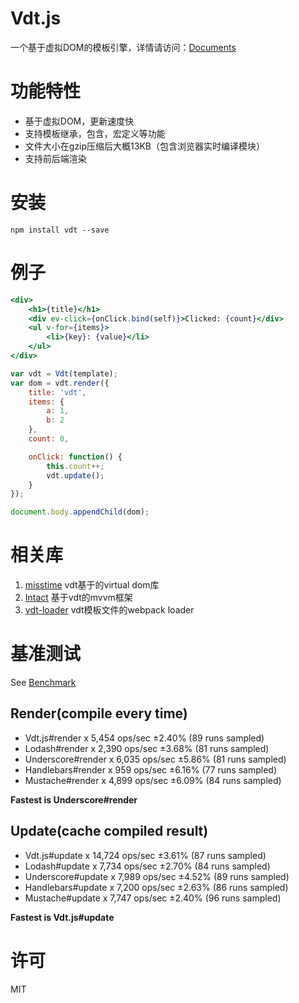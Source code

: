 # Vdt.js

一个基于虚拟DOM的模板引擎，详情请访问：[Documents](http://javey.github.io/vdt.html)

# 功能特性

* 基于虚拟DOM，更新速度快
* 支持模板继承，包含，宏定义等功能
* 文件大小在gzip压缩后大概13KB（包含浏览器实时编译模块）
* 支持前后端渲染

# 安装

```shell
npm install vdt --save
```

# 例子

```jsx
<div>
    <h1>{title}</h1>
    <div ev-click={onClick.bind(self)}>Clicked: {count}</div>
    <ul v-for={items}>
        <li>{key}: {value}</li>
    </ul>
</div>
```

```js
var vdt = Vdt(template);
var dom = vdt.render({
    title: 'vdt',
    items: {
        a: 1,
        b: 2
    },
    count: 0,

    onClick: function() {
        this.count++;
        vdt.update();
    }
});

document.body.appendChild(dom);
```

# 相关库

1. [misstime](https://github.com/Javey/misstime) vdt基于的virtual dom库
2. [Intact](http://javey.github.io/intact/) 基于vdt的mvvm框架
3. [vdt-loader](https://github.com/Javey/vdt-loader) vdt模板文件的webpack loader

# 基准测试 

See [Benchmark](http://javey.github.io/vdt/benchmark/benchmark.html)

## Render(compile every time)

* Vdt.js#render x 5,454 ops/sec ±2.40% (89 runs sampled)
* Lodash#render x 2,390 ops/sec ±3.68% (81 runs sampled)
* Underscore#render x 6,035 ops/sec ±5.86% (81 runs sampled)
* Handlebars#render x 959 ops/sec ±6.16% (77 runs sampled)
* Mustache#render x 4,899 ops/sec ±6.09% (84 runs sampled)

__Fastest is Underscore#render__

## Update(cache compiled result)

* Vdt.js#update x 14,724 ops/sec ±3.61% (87 runs sampled)
* Lodash#update x 7,734 ops/sec ±2.70% (84 runs sampled)
* Underscore#update x 7,989 ops/sec ±4.52% (89 runs sampled)
* Handlebars#update x 7,200 ops/sec ±2.63% (86 runs sampled)
* Mustache#update x 7,747 ops/sec ±2.40% (96 runs sampled)

__Fastest is Vdt.js#update__

# 许可

MIT
